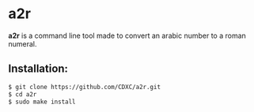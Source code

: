 # a2r

**a2r** is a command line tool made to convert an arabic number to a roman numeral.

## Installation:

```bash
$ git clone https://github.com/CDXC/a2r.git
$ cd a2r
$ sudo make install
```

